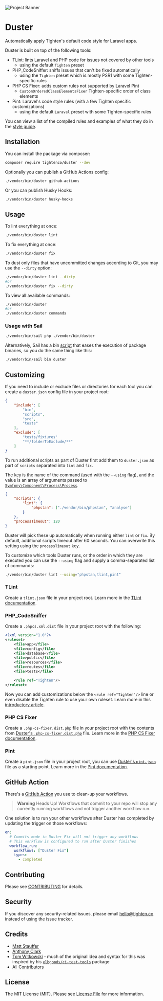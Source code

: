 ![Project Banner](https://raw.githubusercontent.com/tighten/duster/main/banner.png)
# Duster

Automatically apply Tighten's default code style for Laravel apps.

Duster is built on top of the following tools:

- TLint: lints Laravel and PHP code for issues not covered by other tools
  - using the default `Tighten` preset
- PHP_CodeSniffer: sniffs issues that can't be fixed automatically
  - using the `Tighten` preset which is mostly PSR1 with some Tighten-specific rules
- PHP CS Fixer: adds custom rules not supported by Laravel Pint
  - `CustomOrderedClassElementsFixer` Tighten-specific order of class elements
- Pint: Laravel's code style rules (with a few Tighten specific customizations)
  - using the default `Laravel` preset with some Tighten-specific rules

You can view a list of the compiled rules and examples of what they do in the [style guide](./style-guide.md).

## Installation

You can install the package via composer:

```bash
composer require tightenco/duster --dev
```

Optionally you can publish a GitHub Actions config:

```bash
./vendor/bin/duster github-actions
```

Or you can publish Husky Hooks:

```bash 
./vendor/bin/duster husky-hooks
```

## Usage

To lint everything at once:

```bash
./vendor/bin/duster lint
```

To fix everything at once:

```bash
./vendor/bin/duster fix
```

To dust only files that have uncommitted changes according to Git, you may use the `--dirty` option:

```bash
./vendor/bin/duster lint --dirty
#or
./vendor/bin/duster fix --dirty
```

To view all available commands:

```bash
./vendor/bin/duster
#or
./vendor/bin/duster commands
```

### Usage with Sail

```bash
./vendor/bin/sail php ./vendor/bin/duster
```

Alternatively, Sail has a bin [script](https://github.com/laravel/sail/blob/1.x/bin/sail#L211) that eases the execution of package binaries, so you do the same thing like this:

```bash
./vendor/bin/sail bin duster
```

## Customizing

If you need to include or exclude files or directories for each tool you can create a `duster.json` config file in your project root:

```json
{
    "include": [
        "bin",
        "scripts",
        "src",
        "tests"
    ],
    "exclude": [
        "tests/fixtures"
        "**/folderToExclude/**"
    ]
}
```

To run additional scripts as part of Duster first add them to `duster.json` as part of `scripts` separated into `lint` and `fix`.

The key is the name of the command (used with the `--using` flag), and the value is an array of arguments passed to [`Symfony\Component\Process\Process`](https://symfony.com/doc/current/components/process.html).

```json
{
    "scripts": {
        "lint": {
            "phpstan": ["./vendor/bin/phpstan", "analyse"]
        }
    },
    "processTimeout": 120
}
```

Duster will pick these up automatically when running either `lint` or `fix`.
By default, additional scripts timeout after 60 seconds. You can overwrite this setting using the `processTimeout` key.

To customize which tools Duster runs, or the order in which they are executed you can use the `--using` flag and supply a comma-separated list of commands:

```bash
./vendor/bin/duster lint --using="phpstan,tlint,pint"
```

### TLint

Create a `tlint.json` file in your project root. Learn more in the [TLint documentation](https://github.com/tighten/tlint#configuration).

### PHP_CodeSniffer

Create a `.phpcs.xml.dist` file in your project root with the following:

```xml
<?xml version="1.0"?>
<ruleset>
    <file>app</file>
    <file>config</file>
    <file>database</file>
    <file>public</file>
    <file>resources</file>
    <file>routes</file>
    <file>tests</file>

    <rule ref="Tighten"/>
</ruleset>
```

Now you can add customizations below the `<rule ref="Tighten"/>` line or even disable the Tighten rule to use your own ruleset. Learn more in this [introductory article](https://ncona.com/2012/12/creating-your-own-phpcs-standard/).

### PHP CS Fixer

Create a `.php-cs-fixer.dist.php` file in your project root with the contents from [Duster's `.php-cs-fixer.dist.php`](standards/.php-cs-fixer.dist.php) file. Learn more in the [PHP CS Fixer documentation](https://cs.symfony.com/doc/config.html).

### Pint

Create a `pint.json` file in your project root, you can use [Duster's `pint.json`](standards/pint.json) file as a starting point. Learn more in the [Pint documentation](https://laravel.com/docs/pint#configuring-pint).

## GitHub Action

There's a [GitHub Action](https://github.com/tighten/duster-action) you use to clean-up your workflows.

>**Warning** Heads Up! Workflows that commit to your repo will stop any currently running workflows and not trigger another workflow run.

One solution is to run your other workflows after Duster has completed by updating the trigger on those workflows:

```yml
on:
  # Commits made in Duster Fix will not trigger any workflows
  # This workflow is configured to run after Duster finishes
  workflow_run:
    workflows: ["Duster Fix"]
    types:
      - completed
```

## Contributing

Please see [CONTRIBUTING](CONTRIBUTING.md) for details.

## Security

If you discover any security-related issues, please email hello@tighten.co instead of using the issue tracker.

## Credits

- [Matt Stauffer](https://github.com/mattstauffer)
- [Anthony Clark](https://github.com/driftingly)
- [Tom Witkowski](https://github.com/devgummibeer) - much of the original idea and syntax for this was inspired by his [`elbgoods/ci-test-tools`](https://github.com/elbgoods/ci-test-tools) package
- [All Contributors](../../contributors)

## License

The MIT License (MIT). Please see [License File](LICENSE.md) for more information.
